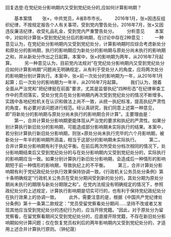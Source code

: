 回复选登:在党纪处分影响期内又受到党纪处分的,应如何计算影响期？











　　基本案情 　　张×，中共党员，A省B市市长。
　　2016年1月，张×因违反组织纪律，不按规定报告个人有关事项，受到党内警告处分。2016年7月，张×又因违反廉洁纪律，收受礼品礼金，受到党内严重警告处分。
　　分析意见
　　本案中，对如何计算张×受到党纪处分后的影响期，在讨论中存在2种意见：
　　一种意见认为，在党纪处分影响期内又受到党纪处分，计算影响期时应综合考虑新处分和原处分的影响期，执行的影响期应为新处分的影响期与原处分尚未执行的影响期之和，并从新处分作出之日起算。本案中，张×的影响期为两年，从2016年7月起算。
　　另一种意见认为，目前党内法规对"在党纪处分影响期内又受到党纪处分应如何计算影响期"问题尚无明确规定，从有利于受处分人的角度，应将两次处分的影响期分别计算执行。本案中，张×前一次处分的影响期为一年，从2016年1月起算；后一次处分的影响期为一年半，从2016年7月起算。
　　我们认为，随着全面从严治党和"把纪律挺在前面"要求，尤其是监督执纪"四种形态"在纪律审查工作中的贯彻落实，受处分党员在处分影响期内再次受到党纪处分的情况不断增多。实践中各地纪检机关在认识和做法上尚不一致，从统一执纪标准，提高执纪严肃性的角度，有必要对该问题进行规范。经认真研究，我们同意上述第一种意见，即"将新处分的影响期与原处分尚未执行的影响期合并计算"。主要理由是：
　　第一，合并计算处分影响期更能体现从严治党的要求和执纪的严肃性。如果分别计算执行新旧处分的影响期，可能造成部分影响期未实际执行的结果。本案中，若分别计算执行新旧处分影响期，则张×原处分尚未执行完毕的六个月影响期，被新处分一年半的影响期所涵盖，相当于这部分的影响期未实际执行。
　　第二，合并计算处分影响期有利于执纪平衡。在前后两次所受处分档次相同的情况下，处分影响期结束后又受到党纪处分的与在处分影响期内又受到党纪处分的，实际执行的影响期应当一致。如果分别计算执行新旧处分影响期，会造成后一种情形的影响期短于前一种情形的影响期，导致执纪上的不平衡。
　　第三，合并计算处分影响期有利于党纪政纪处分执行效果保持协调一致。《行政机关公务员处分条例》第十条明确规定"行政机关公务员在受处分期间受到新的处分的，其处分期为原处分期尚未执行的期限与新处分期限之和"。在党内法规没有明确规定的情况下，参照政纪处分的上述规定，计算执行影响期是切实可行的，也有利于保持党纪政纪处分在执行效果上的协调一致。
　　此外，需要注意的是，根据《中国共产党纪律处分条例》第十一条第二款规定："党员受留党察看处分期间......坚持不改或者又发现其他应当受到党纪处分的违纪行为的，应当开除党籍。"因此，对于原处分为留党察看，在留党察看期间又受到党纪处分的，应直接开除党籍，不存在新旧处分影响期如何计算问题；仅在恢复党员权利后的两年影响期内又受到党纪处分的，才适用上述合并计算执行原则。（钟纪晟）
